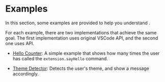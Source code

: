 # Examples

In this section, some examples are provided to help you understand <ReactiveVscode />.

For each example, there are two implementations that achieve the same goal. The first implementation  uses original VSCode API, and the second one uses <ReactiveVscode /> API.

- [Hello Counter](./hello-counter/index.md): A simple example that shows how many times the user has called the `extension.sayHello` command.

- [Theme Detector](./theme-detector/index.md): Detects the user's theme, and show a message accordingly.
